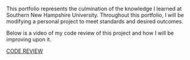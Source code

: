 This portfolio represents the culmination of the knowledge I learned at Southern New Hampshire University. Throughout this portfolio, I will be modifying a personal project to meet standards and desired outcomes. 

Below is a video of my code review of this project and how I will be improving upon it. 

[CODE REVIEW](https://youtu.be/-gkOnbEaWbU)


